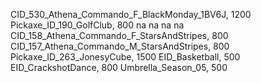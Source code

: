 CID_530_Athena_Commando_F_BlackMonday_1BV6J, 1200
Pickaxe_ID_190_GolfClub, 800
na
na
na
na
CID_158_Athena_Commando_F_StarsAndStripes, 800
CID_157_Athena_Commando_M_StarsAndStripes, 800
Pickaxe_ID_263_JonesyCube, 1500
EID_Basketball, 500
EID_CrackshotDance, 800
Umbrella_Season_05, 500
